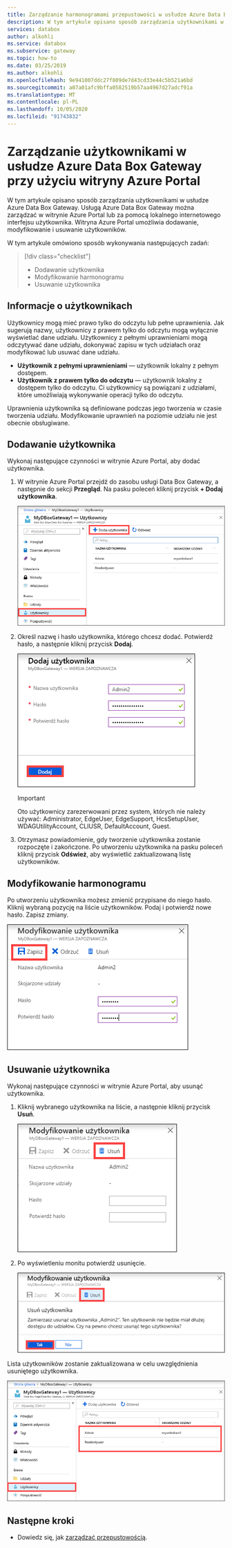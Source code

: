 ```yaml
---
title: Zarządzanie harmonogramami przepustowości w usłudze Azure Data Box Gateway | Microsoft Docs
description: W tym artykule opisano sposób zarządzania użytkownikami w usłudze Azure Data Box Gateway przy użyciu witryny Azure Portal.
services: databox
author: alkohli
ms.service: databox
ms.subservice: gateway
ms.topic: how-to
ms.date: 03/25/2019
ms.author: alkohli
ms.openlocfilehash: 9e941007ddc27f809de7d43cd33e44c5b521a6bd
ms.sourcegitcommit: a07a01afc9bffa0582519b57aa4967d27adcf91a
ms.translationtype: MT
ms.contentlocale: pl-PL
ms.lasthandoff: 10/05/2020
ms.locfileid: "91743832"
---
```

# <a name="use-the-azure-portal-to-manage-users-on-your-azure-data-box-gateway"></a>Zarządzanie użytkownikami w usłudze Azure Data Box Gateway przy użyciu witryny Azure Portal

W tym artykule opisano sposób zarządzania użytkownikami w usłudze Azure Data Box Gateway. Usługą Azure Data Box Gateway można zarządzać w witrynie Azure Portal lub za pomocą lokalnego internetowego interfejsu użytkownika. Witryna Azure Portal umożliwia dodawanie, modyfikowanie i usuwanie użytkowników. 

W tym artykule omówiono sposób wykonywania następujących zadań:

> [!div class="checklist"]
> * Dodawanie użytkownika
> * Modyfikowanie harmonogramu
> * Usuwanie użytkownika

## <a name="about-users"></a>Informacje o użytkownikach

Użytkownicy mogą mieć prawo tylko do odczytu lub pełne uprawnienia. Jak sugerują nazwy, użytkownicy z prawem tylko do odczytu mogą wyłącznie wyświetlać dane udziału. Użytkownicy z pełnymi uprawnieniami mogą odczytywać dane udziału, dokonywać zapisu w tych udziałach oraz modyfikować lub usuwać dane udziału.

 - **Użytkownik z pełnymi uprawnieniami** — użytkownik lokalny z pełnym dostępem.
 - **Użytkownik z prawem tylko do odczytu** — użytkownik lokalny z dostępem tylko do odczytu. Ci użytkownicy są powiązani z udziałami, które umożliwiają wykonywanie operacji tylko do odczytu.

Uprawnienia użytkownika są definiowane podczas jego tworzenia w czasie tworzenia udziału. Modyfikowanie uprawnień na poziomie udziału nie jest obecnie obsługiwane.

## <a name="add-a-user"></a>Dodawanie użytkownika

Wykonaj następujące czynności w witrynie Azure Portal, aby dodać użytkownika.

1. W witrynie Azure Portal przejdź do zasobu usługi Data Box Gateway, a następnie do sekcji **Przegląd**. Na pasku poleceń kliknij przycisk **+ Dodaj użytkownika**.

    ![Klikanie przycisku Dodaj użytkownika](media/data-box-gateway-manage-users/add-user-1.png)

2. Określ nazwę i hasło użytkownika, którego chcesz dodać. Potwierdź hasło, a następnie kliknij przycisk **Dodaj**.

    ![Kliknij pozycję Dodaj użytkownika 2](media/data-box-gateway-manage-users/add-user-2.png)

    > [!IMPORTANT] 
    > Oto użytkownicy zarezerwowani przez system, których nie należy używać: Administrator, EdgeUser, EdgeSupport, HcsSetupUser, WDAGUtilityAccount, CLIUSR, DefaultAccount, Guest.  

3. Otrzymasz powiadomienie, gdy tworzenie użytkownika zostanie rozpoczęte i zakończone. Po utworzeniu użytkownika na pasku poleceń kliknij przycisk **Odśwież**, aby wyświetlić zaktualizowaną listę użytkowników.


## <a name="modify-user"></a>Modyfikowanie harmonogramu

Po utworzeniu użytkownika możesz zmienić przypisane do niego hasło. Kliknij wybraną pozycję na liście użytkowników. Podaj i potwierdź nowe hasło. Zapisz zmiany.
 
![Modyfikowanie harmonogramu](media/data-box-gateway-manage-users/modify-user-1.png)


## <a name="delete-a-user"></a>Usuwanie użytkownika

Wykonaj następujące czynności w witrynie Azure Portal, aby usunąć użytkownika.

1. Kliknij wybranego użytkownika na liście, a następnie kliknij przycisk **Usuń**.  

   ![Usuwanie użytkownika](media/data-box-gateway-manage-users/delete-user-1.png)

2. Po wyświetleniu monitu potwierdź usunięcie. 

   ![Usuwanie użytkownika 2](media/data-box-gateway-manage-users/delete-user-2.png)

Lista użytkowników zostanie zaktualizowana w celu uwzględnienia usuniętego użytkownika.

![Usuń użytkownika 3](media/data-box-gateway-manage-users/delete-user-3.png)


## <a name="next-steps"></a>Następne kroki

- Dowiedz się, jak [zarządzać przepustowością](data-box-gateway-manage-bandwidth-schedules.md).
